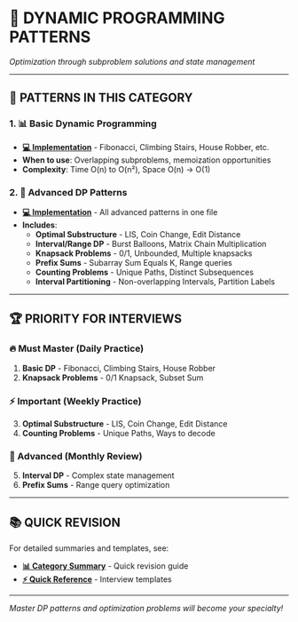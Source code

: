 # 🧠 **DYNAMIC PROGRAMMING PATTERNS**

*Optimization through subproblem solutions and state management*

---

## 🎯 **PATTERNS IN THIS CATEGORY**

### **1. 📊 Basic Dynamic Programming**
- **[💻 Implementation](./BasicDP.java)** - Fibonacci, Climbing Stairs, House Robber, etc.
- **When to use**: Overlapping subproblems, memoization opportunities
- **Complexity**: Time O(n) to O(n²), Space O(n) → O(1)

### **2. 🎯 Advanced DP Patterns**
- **[💻 Implementation](./AdvancedDP.java)** - All advanced patterns in one file
- **Includes**: 
  - **Optimal Substructure** - LIS, Coin Change, Edit Distance
  - **Interval/Range DP** - Burst Balloons, Matrix Chain Multiplication
  - **Knapsack Problems** - 0/1, Unbounded, Multiple knapsacks
  - **Prefix Sums** - Subarray Sum Equals K, Range queries
  - **Counting Problems** - Unique Paths, Distinct Subsequences
  - **Interval Partitioning** - Non-overlapping Intervals, Partition Labels

---

## 🏆 **PRIORITY FOR INTERVIEWS**

### **🔥 Must Master (Daily Practice)**
1. **Basic DP** - Fibonacci, Climbing Stairs, House Robber
2. **Knapsack Problems** - 0/1 Knapsack, Subset Sum

### **⚡ Important (Weekly Practice)**
3. **Optimal Substructure** - LIS, Coin Change, Edit Distance
4. **Counting Problems** - Unique Paths, Ways to decode

### **🎯 Advanced (Monthly Review)**
5. **Interval DP** - Complex state management
6. **Prefix Sums** - Range query optimization

---

## 📚 **QUICK REVISION**

For detailed summaries and templates, see:
- **[📊 Category Summary](../CATEGORY_SUMMARIES.md#dynamic-programming-patterns)** - Quick revision guide
- **[⚡ Quick Reference](../QUICK_REFERENCE.md)** - Interview templates

---

*Master DP patterns and optimization problems will become your specialty!* 